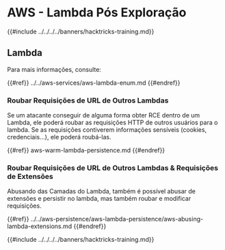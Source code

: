 # AWS - Lambda Pós Exploração

{{#include ../../../../banners/hacktricks-training.md}}

## Lambda

Para mais informações, consulte:

{{#ref}}
../../aws-services/aws-lambda-enum.md
{{#endref}}

### Roubar Requisições de URL de Outros Lambdas

Se um atacante conseguir de alguma forma obter RCE dentro de um Lambda, ele poderá roubar as requisições HTTP de outros usuários para o lambda. Se as requisições contiverem informações sensíveis (cookies, credenciais...), ele poderá roubá-las.

{{#ref}}
aws-warm-lambda-persistence.md
{{#endref}}

### Roubar Requisições de URL de Outros Lambdas & Requisições de Extensões

Abusando das Camadas do Lambda, também é possível abusar de extensões e persistir no lambda, mas também roubar e modificar requisições.

{{#ref}}
../../aws-persistence/aws-lambda-persistence/aws-abusing-lambda-extensions.md
{{#endref}}

{{#include ../../../../banners/hacktricks-training.md}}
